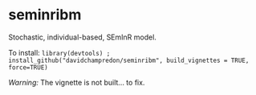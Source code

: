 # seminribm
Stochastic, individual-based, SEmInR model.

To install:
`library(devtools) ; install_github("davidchampredon/seminribm", build_vignettes = TRUE, force=TRUE)`

_Warning:_ The vignette is not built... to fix.
